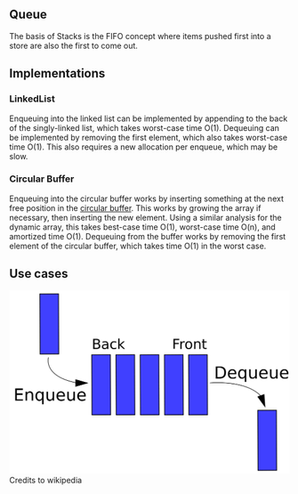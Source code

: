 ## Queue
The basis of Stacks is the FIFO concept where items pushed first into a store are also the first to come out. 

## Implementations

### LinkedList
Enqueuing into the linked list can be implemented by appending to the back of the singly-linked list, which takes worst-case time O(1). Dequeuing can be implemented by removing the first element, which also takes worst-case time O(1). This also requires a new allocation per enqueue, which may be slow.

### Circular Buffer
Enqueuing into the circular buffer works by inserting something at the next free position in the [circular buffer]. This works by growing the array if necessary, then inserting the new element. Using a similar analysis for the dynamic array, this takes best-case time O(1), worst-case time O(n), and amortized time O(1). Dequeuing from the buffer works by removing the first element of the circular buffer, which takes time O(1) in the worst case.

## Use cases


![Queue](./assets/fifo.png)
Credits to wikipedia

[circular buffer]: <https://www.youtube.com/watch?v=ia__kyuwGag>
